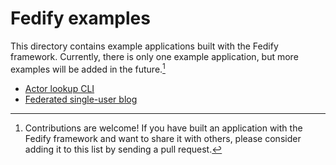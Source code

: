 Fedify examples
===============

This directory contains example applications built with the Fedify framework.
Currently, there is only one example application, but more examples will be 
added in the future.[^1]

  -  [Actor lookup CLI](./actor-lookup-cli/)
  -  [Federated single-user blog](./blog/)

[^1]: Contributions are welcome!  If you have built an application with the
      Fedify framework and want to share it with others, please consider adding
      it to this list by sending a pull request.
